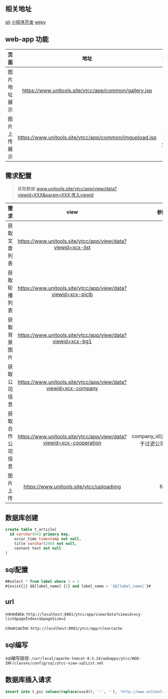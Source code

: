 ## 相关地址

[git](https://github.com/aoumeior/wechatapp)
[小程序开发](https://mp.weixin.qq.com/debug/wxadoc/dev/index.html)
[wepy](https://tencent.github.io/wepy/document.html)

## web-app 功能

|     页面     |                           地址                          |    备注   |
| :----------- | :-----------------------------------------------------: | --------: |
| 图片地址展示 |  https://www.unitools.site/ytcc/app/common/gallery.jsp  |           |
| 图片上传展示 | https://www.unitools.site/ytcc/app/common/imgupload.jsp | 最大为10m |


## 需求配置

> 获取数据 www.unitools.site/ytcc/app/view/data?viewid=XXX&param=XXX,传入viewid


|       需求       |                                 view                                |           参数           |
| :--------------- | :-----------------------------------------------------------------: | -----------------------: |
| 获取文章列表     |     https://www.unitools.site/ytcc/app/view/data?viewid=xcx-list    |                       id |
| 获取轮播列表     |    https://www.unitools.site/ytcc/app/view/data?viewid=xcx-piclb    |                          |
| 获取背景图片     |     https://www.unitools.site/ytcc/app/view/data?viewid=xcx-bg1     |                          |
| 获取公司信息     |   https://www.unitools.site/ytcc/app/view/data?viewid=xcx-company   |                          |
| 获取合作公司信息 | https://www.unitools.site/ytcc/app/view/data?viewid=xcx-cooperation | company_id(用于过滤公司) |
| 图片上传         |               https://www.unitools.site/ytcc/uploadimg              |                     file |


## 数据库创建

```sql
create table t_article(
  id varchar(64) primary key,
	occur_time timestamp not null,
	title varchar(200) not null,
	content text not null
)
```

## sql配置

```sql
##select * from label where 1 = 1
#{exist{|} $Q[label_name] {|} and label_name = '$Q[label_name]'}#
```


## url

viewdata: `http://localhost:8081/ytcc/app/view/data?viewid=xcy-list&pageIndex=1&pageSize=2`

clearcache: `http://localhost:8081/ytcc/app/clearcache`


## sql编写

sql编写路径: `/usr/local/apache-tomcat-8.5.24/webapps/ytcc/WEB-INF/classes/config/sql/ytcc-view-sqlList.xml`


## 数据库插入请求

```sql
insert into t_pic values(replace(uuid(), '-', ''), 'http://www.unitools.site/ytcc/static/pic/bg_gyyt.jpg', SYSDATE(), 'bg')
```
